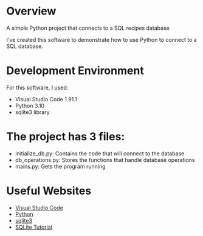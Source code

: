 # Overview

A simple Python project that connects to a SQL recipes database

I've created this software to demonstrate how to use Python to connect to a SQL database.

# Development Environment

For this software, I used:
- Visual Studio Code 1.91.1
- Python 3.10
- sqlite3 library

# The project has 3 files:
- initialize_db.py: Contains the code that will connect to the database
- db_operations.py: Stores the functions that handle database operations
- mains.py: Gets the program running

# Useful Websites

* [Visual Studio Code](https://code.visualstudio.com/)
* [Python](https://www.python.org/)
* [sqlite3](https://docs.python.org/3/library/sqlite3.html)
* [SQLite Tutorial](https://www.sqlitetutorial.net/)